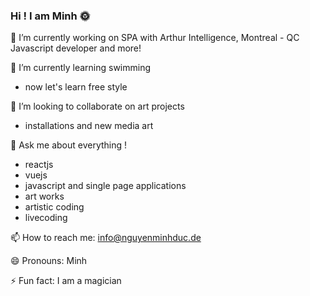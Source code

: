 ### Hi ! I am Minh :sun_with_face: 

🔭 I’m currently working on SPA with Arthur Intelligence, Montreal - QC
Javascript developer and more!

🌱 I’m currently learning swimming 
- now let's learn free style

👯 I’m looking to collaborate on art projects
- installations and new media art

💬 Ask me about everything !
- reactjs
- vuejs
- javascript and single page applications
- art works
- artistic coding
- livecoding

📫 How to reach me: info@nguyenminhduc.de

😄 Pronouns: Minh

⚡ Fun fact: I am a magician
